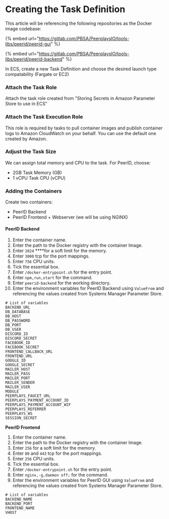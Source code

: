 # Creating the Task Definition

This article will be referencing the following repositories as the Docker image codebase:

{% embed url="https://gitlab.com/PBSA/PeerplaysIO/tools-libs/peerid/peerid-gui" %}

{% embed url="https://gitlab.com/PBSA/PeerplaysIO/tools-libs/peerid/peerid-backend" %}

In ECS, create a new Task Definition and choose the desired launch type compatability \(Fargate or EC2\)

### Attach the Task Role

Attach the task role created from "Storing Secrets in Amazon Parameter Store to use in ECS"

### Attach the Task Execution Role

This role is required by tasks to pull container images and publish container logs to Amazon CloudWatch on your behalf. You can use the default one created by Amazon.

### Adjust the Task Size

We can assign total memory and CPU to the task. For PeerID, choose:

* 2GB Task Memory \(GB\)
* 1 vCPU Task CPU \(vCPU\)

### Adding the Containers

Create two containers:

* PeerID Backend
* PeerID Frontend + Webserver \(we will be using NGINX\)

#### PeerID Backend

1. Enter the container name.
2. Enter the path to the Docker registry with the container Image.
3. Enter `1024` ****for a soft limit for the memory.
4. Enter `3000` tcp for the port mappings.
5. Enter `756` CPU units.
6. Tick the essential box.
7. Enter `/docker-entrypoint.sh` for the entry point.
8. Enter `npm,run,start` for the command.
9. Enter `peerid-backend` for the working directory.
10. Enter the environment variables for PeerID Backend using `ValueFrom` and referencing the values created from Systems Manager Parameter Store.

```text
# List of variables
BACKEND_URL
DB_DATABASE
DB_HOST
DB_PASSWORD
DB_PORT
DB_USER
DISCORD_ID
DISCORD_SECRET
FACEBOOK_ID
FACEBOOK_SECRET
FRONTEND_CALLBACK_URL
FRONTEND_URL
GOOGLE_ID
GOOGLE_SECRET
MAILER_HOST
MAILER_PASS
MAILER_PORT
MAILER_SENDER
MAILER_USER
MODULE
PEERPLAYS_FAUCET_URL
PEERPLAYS_PAYMENT_ACCOUNT_ID
PEERPLAYS_PAYMENT_ACCOUNT_WIF
PEERPLAYS_REFERRER
PEERPLAYS_WS
SESSION_SECRET
```

**PeerID Frontend**

1. Enter the container name.
2. Enter the path to the Docker registry with the container Image.
3. Enter `256` for a soft limit for the memory.
4. Enter `80` and `443` tcp for the port mappings.
5. Enter `256` CPU units.
6. Tick the essential box.
7. Enter `/docker-entrypoint.sh` for the entry point.
8. Enter `nginx,-g,daemon off;` for the command.
9. Enter the environment variables for PeerID GUI using `ValueFrom` and referencing the values created from Systems Manager Parameter Store.

```text
# List of variables
BACKEND_NAME
BACKEND_PORT
FRONTEND_NAME
VHOST
```

